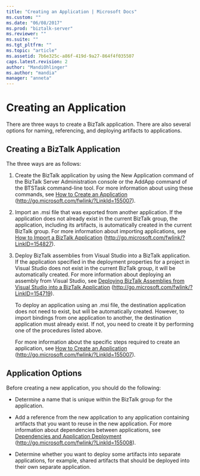 ```yaml
---
title: "Creating an Application | Microsoft Docs"
ms.custom: ""
ms.date: "06/08/2017"
ms.prod: "biztalk-server"
ms.reviewer: ""
ms.suite: ""
ms.tgt_pltfrm: ""
ms.topic: "article"
ms.assetid: 7b6e325c-a86f-419d-9a27-864f4f035507
caps.latest.revision: 2
author: "MandiOhlinger"
ms.author: "mandia"
manager: "anneta"
---
```

# Creating an Application
There are three ways to create a BizTalk application. There are also several options for naming, referencing, and deploying artifacts to applications.  
  
## Creating a BizTalk Application  
 The three ways are as follows:  
  
1. Create the BizTalk application by using the New Application command of the BizTalk Server Administration console or the AddApp command of the BTSTask command-line tool. For more information about using these commands, see [How to Create an Application](http://go.microsoft.com/fwlink/?LinkId=155007) (http://go.microsoft.com/fwlink/?LinkId=155007).  
  
2. Import an .msi file that was exported from another application. If the application does not already exist in the current BizTalk group, the application, including its artifacts, is automatically created in the current BizTalk group. For more information about importing applications, see [How to Import a BizTalk Application](http://go.microsoft.com/fwlink/?LinkID=154827) (http://go.microsoft.com/fwlink/?LinkID=154827).  
  
3. Deploy BizTalk assemblies from Visual Studio into a BizTalk application. If the application specified in the deployment properties for a project in Visual Studio does not exist in the current BizTalk group, it will be automatically created. For more information about deploying an assembly from Visual Studio, see [Deploying BizTalk Assemblies from Visual Studio into a BizTalk Application](http://go.microsoft.com/fwlink/?LinkID=154719) (http://go.microsoft.com/fwlink/?LinkID=154719).  
  
   To deploy an application using an .msi file, the destination application does not need to exist, but will be automatically created. However, to import bindings from one application to another, the destination application must already exist. If not, you need to create it by performing one of the procedures listed above.  
  
   For more information about the specific steps required to create an application, see [How to Create an Application](http://go.microsoft.com/fwlink/?LinkId=155007) (http://go.microsoft.com/fwlink/?LinkId=155007).  
  
## Application Options  
 Before creating a new application, you should do the following:  
  
-   Determine a name that is unique within the BizTalk group for the application.  
  
-   Add a reference from the new application to any application containing artifacts that you want to reuse in the new application. For more information about dependencies between applications, see [Dependencies and Application Deployment](http://go.microsoft.com/fwlink/?LinkId=155008) (http://go.microsoft.com/fwlink/?LinkId=155008).  
  
-   Determine whether you want to deploy some artifacts into separate applications, for example, shared artifacts that should be deployed into their own separate application.
